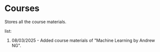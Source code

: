 # Courses
Stores all the course materials.

list:

1. 08/03/2025 - Added course materials of "Machine Learning by Andrew NG".
